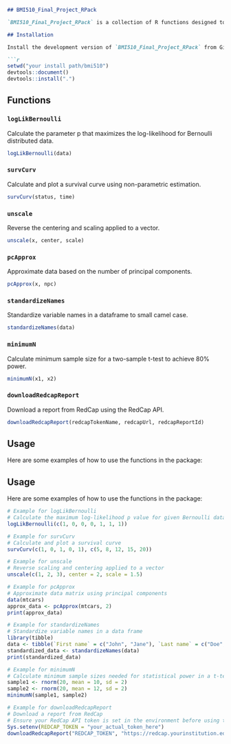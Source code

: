 

```markdown
## BMI510_Final_Project_RPack

`BMI510_Final_Project_RPack` is a collection of R functions designed to assist in statistical analysis and data manipulation, particularly useful for researchers and data scientists. This package includes functions for calculating log likelihoods, generating survival curves, unscale standardized data, principal component analysis, standardizing variable names, calculating minimum sample sizes for statistical tests, and interacting with RedCap API for data reports.

## Installation

Install the development version of `BMI510_Final_Project_RPack` from GitHub:

```r
setwd("your install path/bmi510")
devtools::document()
devtools::install(".")
```

## Functions

### `logLikBernoulli`

Calculate the parameter p that maximizes the log-likelihood for Bernoulli distributed data.

```r
logLikBernoulli(data)
```

### `survCurv`

Calculate and plot a survival curve using non-parametric estimation.

```r
survCurv(status, time)
```

### `unscale`

Reverse the centering and scaling applied to a vector.

```r
unscale(x, center, scale)
```

### `pcApprox`

Approximate data based on the number of principal components.

```r
pcApprox(x, npc)
```

### `standardizeNames`

Standardize variable names in a dataframe to small camel case.

```r
standardizeNames(data)
```

### `minimumN`

Calculate minimum sample size for a two-sample t-test to achieve 80% power.

```r
minimumN(x1, x2)
```

### `downloadRedcapReport`

Download a report from RedCap using the RedCap API.

```r
downloadRedcapReport(redcapTokenName, redcapUrl, redcapReportId)
```

## Usage

Here are some examples of how to use the functions in the package:

## Usage

Here are some examples of how to use the functions in the package:

```r
# Example for logLikBernoulli
# Calculate the maximum log-likelihood p value for given Bernoulli data
logLikBernoulli(c(1, 0, 0, 0, 1, 1, 1))

# Example for survCurv
# Calculate and plot a survival curve
survCurv(c(1, 0, 1, 0, 1), c(5, 8, 12, 15, 20))

# Example for unscale
# Reverse scaling and centering applied to a vector
unscale(c(1, 2, 3), center = 2, scale = 1.5)

# Example for pcApprox
# Approximate data matrix using principal components
data(mtcars)
approx_data <- pcApprox(mtcars, 2)
print(approx_data)

# Example for standardizeNames
# Standardize variable names in a data frame
library(tibble)
data <- tibble(`First name` = c("John", "Jane"), `Last name` = c("Doe", "Doe"), `AGE (years)` = c(28, 22))
standardized_data <- standardizeNames(data)
print(standardized_data)

# Example for minimumN
# Calculate minimum sample sizes needed for statistical power in a t-test
sample1 <- rnorm(20, mean = 10, sd = 2)
sample2 <- rnorm(20, mean = 12, sd = 2)
minimumN(sample1, sample2)

# Example for downloadRedcapReport
# Download a report from RedCap
# Ensure your RedCap API token is set in the environment before using this example
Sys.setenv(REDCAP_TOKEN = "your_actual_token_here")
downloadRedcapReport("REDCAP_TOKEN", "https://redcap.yourinstitution.edu/api/", "12345")


